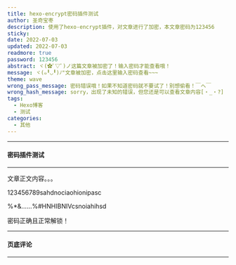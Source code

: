 ```yaml
---
title: hexo-encrypt密码插件测试
author: 圣奇宝枣
description: 使用了hexo-encrypt插件，对文章进行了加密，本文章密码为123456
sticky:
date: 2022-07-03
updated: 2022-07-03
readmore: true
password: 123456
abstract: ヾ(✿ﾟ▽ﾟ)ノ这篇文章被加密了！输入密码才能查看哦！
message: ヾ(๑╹◡╹)ﾉ"文章被加密，点击这里输入密码查看~~~
theme: wave
wrong_pass_message: 密码错误哦！如果不知道密码就不要试了！别想偷看！￣へ￣
wrong_hash_message: sorry，出现了未知的错误，但您还是可以查看文章内容[・_・?]
tags:
  - Hexo博客
  - 测试
categories:
  - 其他
---
```


---

#### **密码插件测试**

---

文章正文内容。。。

123456789sahdnociaohionipasc

%\*&……%#HNHIBNIVcsnoiahihsd

密码正确且正常解锁！

---

#### **页底评论**

---
